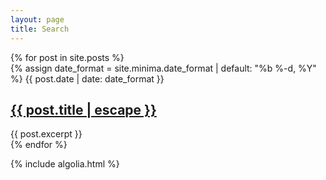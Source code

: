 ```yaml
---
layout: page
title: Search
---
```


<div id="search-searchbar"></div>

<div class="post-list" id="search-hits">
{% for post in site.posts %}
<div class="post-item">
{% assign date_format = site.minima.date_format | default: "%b %-d, %Y" %}
<span class="post-meta">{{ post.date | date: date_format }}</span>

<h2>
<a class="post-link" href="{{ post.url }}">
{{ post.title | escape }}
</a>
</h2>

<div class="post-snippet">{{ post.excerpt }}</div>
</div>
{% endfor %}
</div>

{% include algolia.html %}
